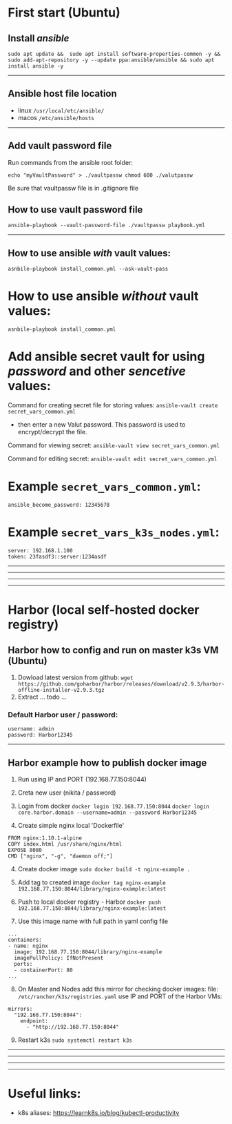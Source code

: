 # First start (Ubuntu)

## Install _ansible_

`sudo apt update && 
sudo apt install software-properties-common -y &&
sudo add-apt-repository -y --update ppa:ansible/ansible &&
sudo apt install ansible -y`

---

## Ansible host file location

-   linux `/usr/local/etc/ansible/`
-   macos `/etc/ansible/hosts`

---

## Add vault password file

Run commands from the ansible root folder:

`echo "myVaultPassword" > ./vaultpassw
chmod 600 ./valutpassw`

Be sure that vaultpassw file is in .gitignore file

## How to use vault password file

`ansible-playbook --vault-password-file ./vaultpassw playbook.yml`

---

## How to use ansible _with_ vault values:

`asnbile-playbook install_common.yml --ask-vault-pass`

# How to use ansible _without_ vault values:

`asnbile-playbook install_common.yml`

# Add ansible secret vault for using _password_ and other _sencetive_ values:

Command for creating secret file for storing values:
`ansible-vault create secret_vars_common.yml`

-   then enter a new Valut password. This password is used to encrypt/decrypt the file.

Command for viewing secret:
`ansible-vault view secret_vars_common.yml`

Command for editing secret:
`ansible-vault edit secret_vars_common.yml`

# Example `secret_vars_common.yml`:

```
ansible_become_password: 12345678
```

# Example `secret_vars_k3s_nodes.yml`:

```
server: 192.168.1.100
token: 23fasdf3::server:1234asdf
```

---

---

---

---

# Harbor (local self-hosted docker registry)

## Harbor how to config and run on master k3s VM (Ubuntu)

1. Dowload latest version from github:
   `wget https://github.com/goharbor/harbor/releases/download/v2.9.3/harbor-offline-installer-v2.9.3.tgz`
2. Extract
   ... todo ...

### Default Harbor user / password:

```
username: admin
password: Harbor12345
```

---

## Harbor example how to publish docker image

1. Run using IP and PORT (192.168.77.150:8044)

2. Creta new user (nikita / password)

3. Login from docker
   `docker login 192.168.77.150:8044`
   `docker login core.harbor.domain --username=admin --password Harbor12345`

4. Create simple nginx local 'Dockerfile'

```
FROM nginx:1.10.1-alpine
COPY index.html /usr/share/nginx/html
EXPOSE 8080
CMD ["nginx", "-g", "daemon off;"]

```

4. Create docker image
   `sudo docker build -t nginx-example .`

5. Add tag to created image
   `docker tag nginx-example 192.168.77.150:8044/library/nginx-example:latest`

6. Push to local docker registry - Harbor
   `docker push 192.168.77.150:8044/library/nginx-example:latest`

7. Use this image name with full path in yaml config file

```
...
containers:
- name: nginx
  image: 192.168.77.150:8044/library/nginx-example
  imagePullPolicy: IfNotPresent
  ports:
  - containerPort: 80
...

```

8. On Master and Nodes add this mirror for checking docker images:
   file: `/etc/rancher/k3s/registries.yaml`
   use IP and PORT of the Harbor VMs:

```
mirrors:
  "192.168.77.150:8044":
    endpoint:
      - "http://192.168.77.150:8044"
```

9. Restart k3s
   `sudo systemctl restart k3s`

---

---

---

---

# Useful links:

-   k8s aliases: https://learnk8s.io/blog/kubectl-productivity
